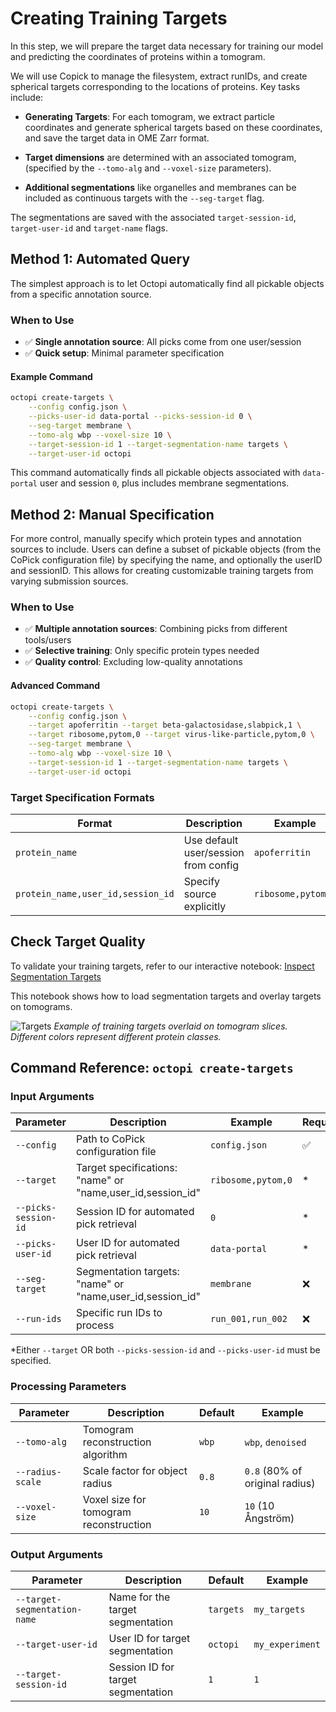 # Creating Training Targets

In this step, we will prepare the target data necessary for training our model and predicting the coordinates of proteins within a tomogram.

We will use Copick to manage the filesystem, extract runIDs, and create spherical targets corresponding to the locations of proteins. Key tasks include:

* **Generating Targets**: For each tomogram, we extract particle coordinates and generate spherical targets based on these coordinates, and save the target data in OME Zarr format.

* **Target dimensions** are determined with an associated tomogram, (specified by the `--tomo-alg` and `--voxel-size` parameters).

* **Additional segmentations** like organelles and membranes can be included as continuous targets with the `--seg-target` flag. 

The segmentations are saved with the associated `target-session-id`, `target-user-id` and `target-name` flags.  

## Method 1: Automated Query

The simplest approach is to let Octopi automatically find all pickable objects from a specific annotation source.

### When to Use
- ✅ **Single annotation source**: All picks come from one user/session
- ✅ **Quick setup**: Minimal parameter specification

#### Example Command

```bash
octopi create-targets \
    --config config.json \
    --picks-user-id data-portal --picks-session-id 0 \
    --seg-target membrane \
    --tomo-alg wbp --voxel-size 10 \
    --target-session-id 1 --target-segmentation-name targets \
    --target-user-id octopi
```

This command automatically finds all pickable objects associated with `data-portal` user and session `0`, plus includes membrane segmentations.

## Method 2: Manual Specification

For more control, manually specify which protein types and annotation sources to include. Users can define a subset of pickable objects (from the CoPick configuration file) by specifying the name, and optionally the userID and sessionID. This allows for creating customizable training targets from varying submission sources. 

### When to Use
- ✅ **Multiple annotation sources**: Combining picks from different tools/users  
- ✅ **Selective training**: Only specific protein types needed
- ✅ **Quality control**: Excluding low-quality annotations

#### Advanced Command

```bash
octopi create-targets \
    --config config.json \
    --target apoferritin --target beta-galactosidase,slabpick,1 \
    --target ribosome,pytom,0 --target virus-like-particle,pytom,0 \
    --seg-target membrane \
    --tomo-alg wbp --voxel-size 10 \
    --target-session-id 1 --target-segmentation-name targets \
    --target-user-id octopi
```

### Target Specification Formats

| Format | Description | Example |
|--------|-------------|---------|
| `protein_name` | Use default user/session from config | `apoferritin` |
| `protein_name,user_id,session_id` | Specify source explicitly | `ribosome,pytom,0` |

## Check Target Quality

To validate your training targets, refer to our interactive notebook: [Inspect Segmentation Targets](https://github.com/chanzuckerberg/octopi/blob/main/notebooks/inspect_segmentation_targets.ipynb)

This notebook shows how to load segmentation targets and overlay targets on tomograms.

![Targets](../assets/targets.png)
*Example of training targets overlaid on tomogram slices. Different colors represent different protein classes.*

## Command Reference: `octopi create-targets`

### Input Arguments

| Parameter | Description | Example | Required |
|-----------|-------------|---------|----------|
| `--config` | Path to CoPick configuration file | `config.json` | ✅ |
| `--target` | Target specifications: "name" or "name,user_id,session_id" | `ribosome,pytom,0` | * |
| `--picks-session-id` | Session ID for automated pick retrieval | `0` | * |
| `--picks-user-id` | User ID for automated pick retrieval | `data-portal` | * |
| `--seg-target` | Segmentation targets: "name" or "name,user_id,session_id" | `membrane` | ❌ |
| `--run-ids` | Specific run IDs to process | `run_001,run_002` | ❌ |

*Either `--target` OR both `--picks-session-id` and `--picks-user-id` must be specified.

### Processing Parameters

| Parameter | Description | Default | Example |
|-----------|-------------|---------|---------|
| `--tomo-alg` | Tomogram reconstruction algorithm | `wbp` | `wbp`, `denoised` |
| `--radius-scale` | Scale factor for object radius | `0.8` | `0.8` (80% of original radius) |
| `--voxel-size` | Voxel size for tomogram reconstruction | `10` | `10` (10 Ångström) |

### Output Arguments

| Parameter | Description | Default | Example |
|-----------|-------------|---------|---------|
| `--target-segmentation-name` | Name for the target segmentation | `targets` | `my_targets` |
| `--target-user-id` | User ID for target segmentation | `octopi` | `my_experiment` |
| `--target-session-id` | Session ID for target segmentation | `1` | `1` |


 